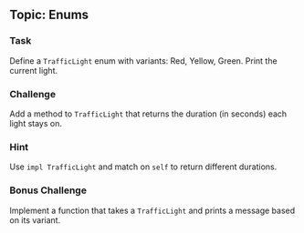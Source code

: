 ## Topic: Enums

### Task
Define a `TrafficLight` enum with variants: Red, Yellow, Green. Print the current light.

### Challenge
Add a method to `TrafficLight` that returns the duration (in seconds) each light stays on.

### Hint
Use `impl TrafficLight` and match on `self` to return different durations.

### Bonus Challenge
Implement a function that takes a `TrafficLight` and prints a message based on its variant.